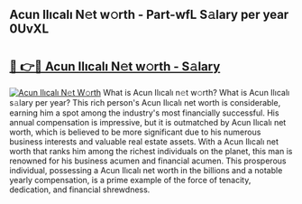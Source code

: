 ## Acun Ilıcalı N𝚎t w𝚘rth - Part-wfL S𝚊lary per year 0UvXL

# <h2><a href="http://gc3rdfm.nevu.top/?p=Acun+Il%c4%b1cal%c4%b1">🔗 👉🔴 Acun Ilıcalı N𝚎t w𝚘rth - S𝚊lary</a></h2>

[![Acun Ilıcalı N𝚎t W𝚘rth](https://i.imgur.com/Oavwk0R.jpeg)](http://gc3rdfm.nevu.top/?p=Acun+Il%c4%b1cal%c4%b1)
What is Acun Ilıcalı n𝚎t w𝚘rth? What is Acun Ilıcalı s𝚊lary per year?
This rich person's Acun Ilıcalı net worth is considerable, earning him a spot among the industry's most financially successful. His annual compensation is impressive, but it is outmatched by Acun Ilıcalı net worth, which is believed to be more significant due to his numerous business interests and valuable real estate assets. With a Acun Ilıcalı net worth that ranks him among the richest individuals on the planet, this man is renowned for his business acumen and financial acumen. This prosperous individual, possessing a Acun Ilıcalı net worth in the billions and a notable yearly compensation, is a prime example of the force of tenacity, dedication, and financial shrewdness.
